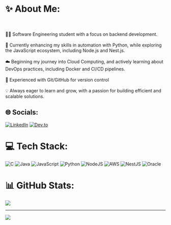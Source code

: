 # ✨️ About Me:
<br><br>👨‍💻 Software Engineering student with a focus on backend development.<br><br>🚀 Currently enhancing my skills in automation with Python, while exploring the JavaScript ecosystem, including Node.js and Nest.js.<br><br>☁️ Beginning my journey into Cloud Computing, and actively learning about DevOps practices, including Docker and CI/CD pipelines.<br><br>🔧 Experienced with Git/GitHub for version control<br><br>💡 Always eager to learn and grow, with a passion for building efficient and scalable solutions.<br>


## 🌐 Socials:
[![LinkedIn](https://img.shields.io/badge/LinkedIn-%230077B5.svg?logo=linkedin&logoColor=white)](https://linkedin.com/in/bruno-giovanni-4b348a317) 
[![Dev.to](https://img.shields.io/badge/Dev.to-%230A0A0A.svg?logo=dev.to&logoColor=white)](https://dev.to/lakeezone)

# 💻 Tech Stack:
![C](https://img.shields.io/badge/c-%2300599C.svg?style=flat&logo=c&logoColor=white) ![Java](https://img.shields.io/badge/java-%23ED8B00.svg?style=flat&logo=openjdk&logoColor=white) ![JavaScript](https://img.shields.io/badge/javascript-%23323330.svg?style=flat&logo=javascript&logoColor=%23F7DF1E) ![Python](https://img.shields.io/badge/python-3670A0?style=flat&logo=python&logoColor=ffdd54) ![NodeJS](https://img.shields.io/badge/node.js-6DA55F?style=flat&logo=node.js&logoColor=white) ![AWS](https://img.shields.io/badge/AWS-%23FF9900.svg?style=flat&logo=amazon-aws&logoColor=white) ![NestJS](https://img.shields.io/badge/nestjs-%23E0234E.svg?style=flat&logo=nestjs&logoColor=white) ![Oracle](https://img.shields.io/badge/Oracle-F80000?style=flat&logo=oracle&logoColor=white)
# 📊 GitHub Stats:
![](https://github-readme-streak-stats.herokuapp.com/?user=lakeezone&theme=dark&hide_border=false)<br/>

---
[![](https://visitcount.itsvg.in/api?id=lakeezone&icon=0&color=9)](https://visitcount.itsvg.in)

